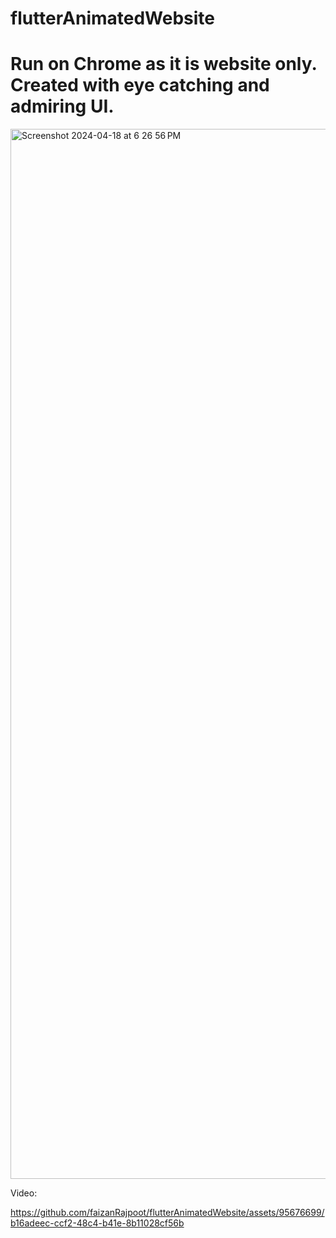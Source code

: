 # flutterAnimatedWebsite

# Run on Chrome as it is website only. Created with eye catching and admiring UI.

<img width="1680" alt="Screenshot 2024-04-18 at 6 26 56 PM" src="https://github.com/faizanRajpoot/flutterAnimatedWebsite/assets/95676699/507a955c-b96e-4ff8-9f37-68581b85cc94">


Video:

https://github.com/faizanRajpoot/flutterAnimatedWebsite/assets/95676699/b16adeec-ccf2-48c4-b41e-8b11028cf56b

